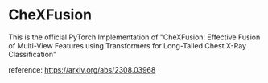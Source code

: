 # CheXFusion

This is the official PyTorch Implementation of "CheXFusion: Effective Fusion of Multi-View Features using Transformers for Long-Tailed Chest X-Ray Classification"

reference: https://arxiv.org/abs/2308.03968

